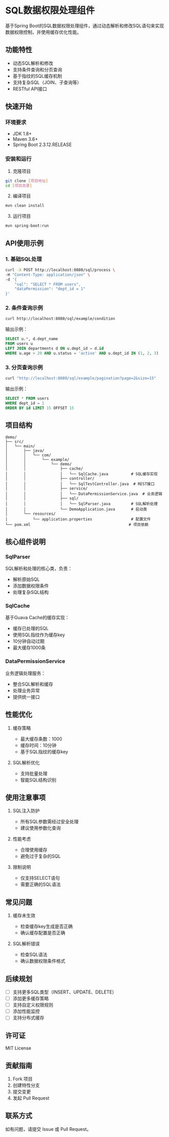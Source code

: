 # SQL数据权限处理组件

基于Spring Boot的SQL数据权限处理组件，通过动态解析和修改SQL语句来实现数据权限控制，并使用缓存优化性能。

## 功能特性

- 动态SQL解析和修改
- 支持条件查询和分页查询
- 基于指纹的SQL缓存机制
- 支持复杂SQL（JOIN、子查询等）
- RESTful API接口

## 快速开始

### 环境要求

- JDK 1.8+
- Maven 3.6+
- Spring Boot 2.3.12.RELEASE

### 安装和运行

1. 克隆项目
```bash
git clone [项目地址]
cd [项目目录]
```

2. 编译项目
```bash
mvn clean install
```

3. 运行项目
```bash
mvn spring-boot:run
```

## API使用示例

### 1. 基础SQL处理
```bash
curl -X POST http://localhost:8080/sql/process \
-H "Content-Type: application/json" \
-d '{
    "sql": "SELECT * FROM users",
    "dataPermission": "dept_id = 1"
}'
```

### 2. 条件查询示例
```bash
curl http://localhost:8080/sql/example/condition
```

输出示例：
```sql
SELECT u.*, d.dept_name 
FROM users u 
LEFT JOIN departments d ON u.dept_id = d.id 
WHERE u.age > 20 AND u.status = 'active' AND u.dept_id IN (1, 2, 3)
```

### 3. 分页查询示例
```bash
curl "http://localhost:8080/sql/example/pagination?page=2&size=15"
```

输出示例：
```sql
SELECT * FROM users 
WHERE dept_id = 1 
ORDER BY id LIMIT 15 OFFSET 15
```

## 项目结构

```
demo/
├── src/
│   └── main/
│       ├── java/
│       │   └── com/
│       │       └── example/
│       │           └── demo/
│       │               ├── cache/
│       │               │   └── SqlCache.java          # SQL缓存实现
│       │               ├── controller/
│       │               │   └── SqlTestController.java  # REST接口
│       │               ├── service/
│       │               │   └── DataPermissionService.java  # 业务逻辑
│       │               ├── sql/
│       │               │   └── SqlParser.java         # SQL解析处理
│       │               └── DemoApplication.java       # 启动类
│       └── resources/
│           └── application.properties                 # 配置文件
└── pom.xml                                           # 项目依赖
```

## 核心组件说明

### SqlParser
SQL解析和处理的核心类，负责：
- 解析原始SQL
- 添加数据权限条件
- 处理复杂SQL结构

### SqlCache
基于Guava Cache的缓存实现：
- 缓存已处理的SQL
- 使用SQL指纹作为缓存key
- 10分钟自动过期
- 最大缓存1000条

### DataPermissionService
业务逻辑处理服务：
- 整合SQL解析和缓存
- 处理业务异常
- 提供统一接口

## 性能优化

1. 缓存策略
   - 最大缓存条数：1000
   - 缓存时间：10分钟
   - 基于SQL指纹的缓存key

2. SQL解析优化
   - 支持批量处理
   - 智能SQL结构识别

## 使用注意事项

1. SQL注入防护
   - 所有SQL参数需经过安全处理
   - 建议使用参数化查询

2. 性能考虑
   - 合理使用缓存
   - 避免过于复杂的SQL

3. 限制说明
   - 仅支持SELECT语句
   - 需要正确的SQL语法

## 常见问题

1. 缓存未生效
   - 检查缓存key生成是否正确
   - 确认缓存配置是否正确

2. SQL解析错误
   - 检查SQL语法
   - 确认数据权限条件格式

## 后续规划

- [ ] 支持更多SQL类型（INSERT、UPDATE、DELETE）
- [ ] 添加更多缓存策略
- [ ] 支持自定义权限规则
- [ ] 添加性能监控
- [ ] 支持分布式缓存

## 许可证

MIT License

## 贡献指南

1. Fork 项目
2. 创建特性分支
3. 提交变更
4. 发起 Pull Request

## 联系方式

如有问题，请提交 Issue 或 Pull Request。


